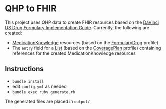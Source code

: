 # QHP to FHIR

This project uses QHP data to create FHIR resources based on the [DaVinci US Drug Formulary Implementation Guide](http://build.fhir.org/ig/HL7/davinci-pdex-formulary/). Currently, the following are created:
- [MedicationKnowledge](http://hl7.org/fhir/R4/medicationknowledge.html) resources (based on the [FormularyDrug](http://build.fhir.org/ig/HL7/davinci-pdex-formulary/StructureDefinition-usdf-FormularyDrug.html) profile)
- The `entry` field for a [List](http://hl7.org/fhir/R4/list.html) (based on the [CoveragePlan](http://build.fhir.org/ig/HL7/davinci-pdex-formulary/StructureDefinition-usdf-CoveragePlan.html) profile) containing references for the created MedicationKnowledge resources

## Instructions

- `bundle install`
- edit `config.yml` as needed
- `bundle exec ruby generate.rb`

The generated files are placed in `output/`
